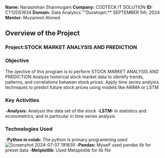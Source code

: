 **Name:** Narasimhan Shanmugam
**Company:** CODTECK IT SOLUTION
**ID:** CT12DS1634
**Domain:** Data Analytics
""Duratiopn:** SEPTEMBER 5th, 2024
**Mentor:** Muzammil Ahmed

## Overview of the Project

### Project:STOCK MARKET ANALYSIS AND PREDICTION

### Objective
The ojective of this program is to perform STOCK MARKET ANALYSIS AND PREDICTION Analyze historical stock market data to identify trends, patterns, and correlations between
stock prices. Apply time series analysis techniques to predict future stock prices using models like ARIMA or LSTM

### Key Activities
-**Analysis:** Analysis the data set of the stock
-**LSTM:** In statistics and econometrics, and in particular in time series analysis

 ### Technologies Used 
 -**Python in colab:** The python is primary programming used 
 ![Screenshot 2024-07-07 191839](https://github.com/Nabesh123/CODTECH-Task2/assets/136348129/01e83dba-467b-42b9-892d-3ebcb0945276)
 -**Pandas:** Myself used pandas lib for preset data 
 -**Metplotlib:** Used Metaplotlib for lib file
 
